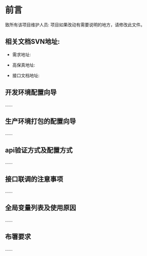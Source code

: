 # 前言

致所有该项目维护人员: 项目如果改动有需要说明的地方，请修改此文件。

## 相关文档SVN地址:

+ 需求地址:

+ 高保真地址:

+ 接口文档地址:

## 开发环境配置向导

......

## 生产环境打包的配置向导

......

## api验证方式及配置方式

......

## 接口联调的注意事项

......

## 全局变量列表及使用原因

......

## 布署要求

......
